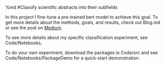 %md
#Classify scientific abstracts into their subfields

In this project I fine-tune a pre-trained bert model to achieve this goal.  To get more details about the methods, goals, and results, check out Blog.md or see the post on [Medium](https://marjorie-loganschillo.medium.com/dear-theoretical-physics-if-we-pass-each-other-on-the-street-in-10-years-will-we-even-recognize-7611bb8c5a0a).

To see more details about my specific classification experiment, see Code/Notebooks.  

To do your own experiment, download the packages in Code/src and see Code/Notebooks/PackageDemo for a quick-start demonstration.
